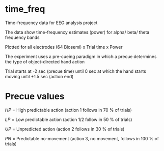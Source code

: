 # time_freq
Time-frequency data for EEG analysis project

The data show time-frequency estimates (power) for alpha/ beta/ theta frequency bands

Plotted for all electrodes (64 Biosemi) x Trial time x Power

The experiment uses a pre-cueing paradigm in which a precue determines the type of object-directed hand action

Trial starts at -2 sec (precue time) until 0 sec at which the hand starts moving until +1.5 sec (action end)

# Precue values

*HP* = High predictable action (action 1 follows in 70 % of trials)

*LP* = Low predictable action (action 1/2 follow in 50 % of trials)

*UP* = Unpredicted action (action 2 follows in 30 % of trials)

*PN* = Predictable no-movement (action 3, no movement, follows in 100 % of trials)
